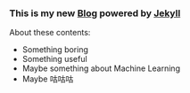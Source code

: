### This is my new [Blog](https://rumia.club) powered by [Jekyll](https://jekyllrb.com/)

About these contents:

- Something boring
- Something useful
- Maybe something about Machine Learning
- Maybe 咕咕咕
